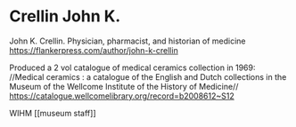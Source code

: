 



# Crellin John K.


John K. Crellin. Physician, pharmacist, and historian of medicine
https://flankerpress.com/author/john-k-crellin

Produced a 2 vol catalogue of medical ceramics collection in 1969: //Medical ceramics : a catalogue of the English and Dutch collections in the Museum of the Wellcome Institute of the History of Medicine// https://catalogue.wellcomelibrary.org/record=b2008612~S12

WIHM [[museum staff]]
